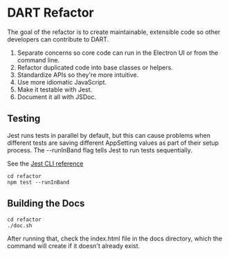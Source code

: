 # DART Refactor

The goal of the refactor is to create maintainable, extensible code so other
developers can contribute to DART.

1. Separate concerns so core code can run in the Electron UI or from the command line.
1. Refactor duplicated code into base classes or helpers.
1. Standardize APIs so they're more intuitive.
1. Use more idiomatic JavaScript.
1. Make it testable with Jest.
1. Document it all with JSDoc.

## Testing

Jest runs tests in parallel by default, but this can cause problems when different
tests are saving different AppSetting values as part of their setup process.
The --runInBand flag tells Jest to run tests sequentially.

See the [Jest CLI reference](https://jestjs.io/docs/en/cli.html)

```
cd refactor
npm test --runInBand
```

## Building the Docs

```
cd refactor
./doc.sh
```

After running that, check the index.html file in the docs directory, which the
command will create if it doesn't already exist.

